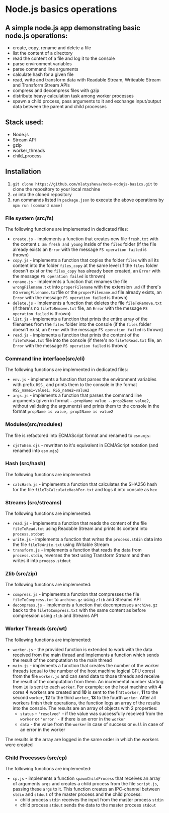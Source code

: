 # Node.js basics operations

## A simple node.js app demonstrating basic node.js operations:
- create, copy, rename and delete a file
- list the content of a directory
- read the content of a file and log it to the console
- parse environment variables
- parse command line arguments
- calculate hash for a given file
- read, write and transform data with Readable Stream, Writeable Stream and Transform Stream APIs
- compress and decompress files with gzip
- distribute heavy calculation task among worker processes
- spawn a child process, pass arguments to it and exchange input/output data between the parent and child processes

## Stack used:
- Node.js
- Stream API
- gzip
- worker_threads
- child_process

## Installation
1. `git clone https://github.com/mlatysheva/node-nodejs-basics.git` to clone the repository to your local machine
2. `cd` into the cloned repository
3. run commands listed in `package.json` to execute the above operations by `npm run [command name]`

### File system (src/fs)

The following functions are implemented in dedicated files:
- `create.js` - implements a function that creates new file `fresh.txt` with the content `I am fresh and young` inside of the `files` folder (if the file already exists an `Error` with the message `FS operation failed` is thrown)
- `copy.js` - implements a function that copies the folder `files` with all its content into the folder `files_copy` at the same level (if the `files` folder doesn't exist or the `files_copy` has already been created, an `Error` with the message `FS operation failed` is thrown)
- `rename.js` - implements a function that renames the file `wrongFilename.txt` into `properFilename` with the extension `.md` (if there's no `wrongFilename.txt`file or the `properFilename.md` file already exists, an `Error` with the message `FS operation failed` is thrown)
- `delete.js` - implements a function that deletes the file `fileToRemove.txt` (if there's no `fileToRemove.txt` file, an `Error` with the message `FS operation failed` is thrown)
- `list.js` - implements a function that prints the entire array of the filenames from the `files` folder into the console (if the `files` folder doesn't exist, an `Error` with the message `FS operation failed` is thrown)
- `read.js` - implements a function that prints the content of the `fileToRead.txt` file into the console (if there's no  `fileToRead.txt` file, an `Error` with the message `FS operation failed` is thrown)

### Command line interface(src/cli)

The following functions are implemented in dedicated files:

- `env.js` - implements a function that parses the environment variables with prefix `RSS_` and prints them to the console in the format `RSS_name1=value1; RSS_name2=value2`
- `args.js` - implements a function that parses the command line arguments (given in format `--propName value --prop2Name value2`, without validating the arguments) and prints them to the console in the format `propName is value, prop2Name is value2`

### Modules(src/modules)

The file is refactored into ECMAScript format and renamed to `esm.mjs`:

- `cjsToEsm.cjs` - rewritten to it's equivalent in ECMAScript notation (and renamed into `esm.mjs`)

### Hash (src/hash)

The following functions are implemented:

- `calcHash.js` - implements a function that calculates the SHA256 hash for the file `fileToCalculateHashFor.txt` and logs it into console as `hex`

### Streams (src/streams)

The following functions are implemented:

- `read.js` - implements a function that reads the content of the file `fileToRead.txt` using Readable Stream and prints its content into `process.stdout`
- `write.js` - implements a function that writes the `process.stdin` data into the file `fileToWrite.txt` using Writable Stream
- `transform.js` - implements a function that reads the data from `process.stdin`, reverses the text using Transform Stream and then writes it into `process.stdout`

### Zlib (src/zip)

The following functions are implemented:

- `compress.js` - implements a function that compresses the file `fileToCompress.txt` to `archive.gz` using `zlib` and Streams API
- `decompress.js` - implements a function that decompresses `archive.gz` back to the `fileToCompress.txt` with the same content as before compression using `zlib` and Streams API

### Worker Threads (src/wt)

The following functions are implemented:

- `worker.js` - the provided function is extended to work with the data received from the main thread and implements a function which sends the result of the computation to the main thread
- `main.js` - implements a function that creates the number of the worker threads (equal to the number of the host machine logical CPU cores) from the file `worker.js` and can send data to those threads and receive the result of the computation from them. An incremental number starting from `10` is sent to each `worker`. For example: on the host machine with **4** cores **4** workers are created and **10** is sent to the first `worker`, **11** to the second `worker`, **12** to the third `worker`, **13** to the fourth `worker`. After all workers finish their operations, the function logs an array of the results into the console. The results are an array of objects with 2 properties:
    - `status` - `'resolved'` - if the value was successfully received from the  `worker` or `'error'` - if there is an error in the `worker`
    - `data` - the value from the `worker` in case of success or `null` in case of an error in the worker  

The results in the array are logged in the same order in which the workers were created

### Child Processes (src/cp)

The following functions are implemented: 

- `cp.js` - implements a function `spawnChildProcess` that receives an array of arguments `args` and creates a child process from the file `script.js`, passing these `args` to it. This function creates an IPC-channel between `stdin` and `stdout` of the master process and the child process:
    - child process `stdin` receives the input from the master process `stdin`
    - child process `stdout` sends the data to the master process `stdout`

